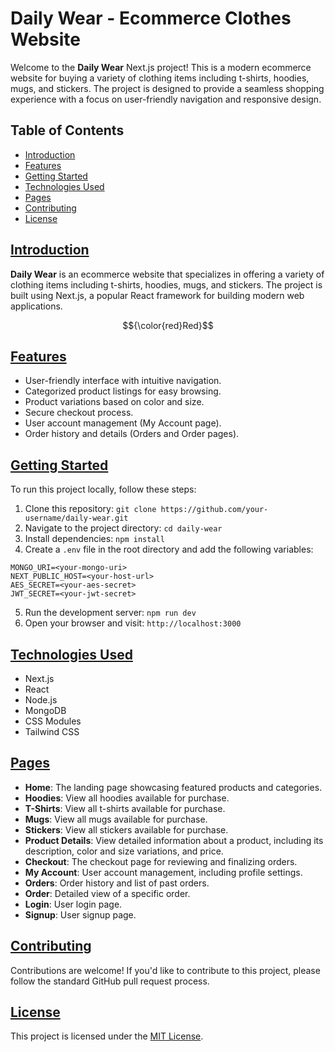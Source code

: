 # Daily Wear - Ecommerce Clothes Website

Welcome to the **Daily Wear** Next.js project! This is a modern ecommerce website for buying a variety of clothing items including t-shirts, hoodies, mugs, and stickers. The project is designed to provide a seamless shopping experience with a focus on user-friendly navigation and responsive design.

<div class="table-of-contents">

## Table of Contents

- [Introduction](#introduction)
- [Features](#features)
- [Getting Started](#getting-started)
- [Technologies Used](#technologies-used)
- [Pages](#pages)
- [Contributing](#contributing)
- [License](#license)

</div>

## [Introduction](#introduction)

**Daily Wear** is an ecommerce website that specializes in offering a variety of clothing items including t-shirts, hoodies, mugs, and stickers. The project is built using Next.js, a popular React framework for building modern web applications.

$${\color{red}Red}$$

## [Features](#features)

- User-friendly interface with intuitive navigation.
- Categorized product listings for easy browsing.
- Product variations based on color and size.
- Secure checkout process.
- User account management (My Account page).
- Order history and details (Orders and Order pages).

## [Getting Started](#getting-started)

To run this project locally, follow these steps:

1. Clone this repository: `git clone https://github.com/your-username/daily-wear.git`
2. Navigate to the project directory: `cd daily-wear`
3. Install dependencies: `npm install`
4. Create a `.env` file in the root directory and add the following variables:

```
MONGO_URI=<your-mongo-uri>
NEXT_PUBLIC_HOST=<your-host-url>
AES_SECRET=<your-aes-secret>
JWT_SECRET=<your-jwt-secret>
```

5. Run the development server: `npm run dev`
6. Open your browser and visit: `http://localhost:3000`

## [Technologies Used](#technologies-used)

- Next.js
- React
- Node.js
- MongoDB
- CSS Modules
- Tailwind CSS

## [Pages](#pages)

- **Home**: The landing page showcasing featured products and categories.
- **Hoodies**: View all hoodies available for purchase.
- **T-Shirts**: View all t-shirts available for purchase.
- **Mugs**: View all mugs available for purchase.
- **Stickers**: View all stickers available for purchase.
- **Product Details**: View detailed information about a product, including its description, color and size variations, and price.
- **Checkout**: The checkout page for reviewing and finalizing orders.
- **My Account**: User account management, including profile settings.
- **Orders**: Order history and list of past orders.
- **Order**: Detailed view of a specific order.
- **Login**: User login page.
- **Signup**: User signup page.

## [Contributing](#contributing)

Contributions are welcome! If you'd like to contribute to this project, please follow the standard GitHub pull request process.

## [License](#license)

This project is licensed under the [MIT License](https://opensource.org/licenses/MIT).

